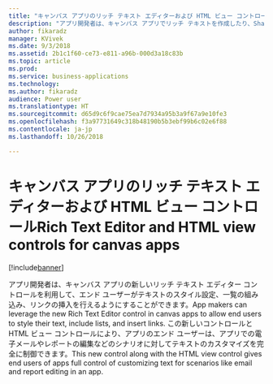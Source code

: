 ```yaml
---
title: "キャンバス アプリのリッチ テキスト エディターおよび HTML ビュー コントロール"
description: "アプリ開発者は、キャンバス アプリでリッチ テキストを作成したり、SharePoint Online のリッチ テキスト フィールドを編集したりできるようになりました"
author: fikaradz
manager: KVivek
ms.date: 9/3/2018
ms.assetid: 2b1c1f60-ce73-e811-a96b-000d3a18c83b
ms.topic: article
ms.prod: 
ms.service: business-applications
ms.technology: 
ms.author: fikaradz
audience: Power user
ms.translationtype: HT
ms.sourcegitcommit: d65d9c6f9cae75ea7d7934a95b3a9f67a9e10fe3
ms.openlocfilehash: f3a97731649c318b48190b5b3ebf99b6c02e6f88
ms.contentlocale: ja-jp
ms.lasthandoff: 10/26/2018

---
```

# <a name="rich-text-editor-and-html-view-controls-for-canvas-apps"></a><span data-ttu-id="c48d9-103">キャンバス アプリのリッチ テキスト エディターおよび HTML ビュー コントロール</span><span class="sxs-lookup"><span data-stu-id="c48d9-103">Rich Text Editor and HTML view controls for canvas apps</span></span>


[!include[banner](../../includes/banner.md)]

<span data-ttu-id="c48d9-104">アプリ開発者は、キャンバス アプリの新しいリッチ テキスト エディター コントロールを利用して、エンド ユーザーがテキストのスタイル設定、一覧の組み込み、リンクの挿入を行えるようにすることができます。</span><span class="sxs-lookup"><span data-stu-id="c48d9-104">App makers can leverage the new Rich Text Editor control in canvas apps to allow end users to style their text, include lists, and insert links.</span></span>  <span data-ttu-id="c48d9-105">この新しいコントロールと HTML ビュー コントロールにより、アプリのエンド ユーザーは、アプリでの電子メールやレポートの編集などのシナリオに対してテキストのカスタマイズを完全に制御できます。</span><span class="sxs-lookup"><span data-stu-id="c48d9-105">This new control along with the HTML view control gives end users of apps full control of customizing text for scenarios like email and report editing in an app.</span></span> 

